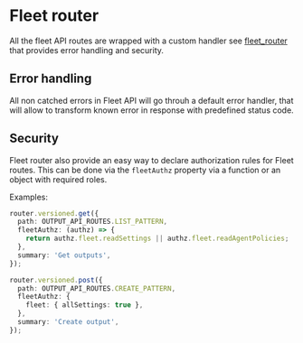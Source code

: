 # Fleet router

All the fleet API routes are wrapped with a custom handler see [fleet_router](../server/services/security/fleet_router.ts) that provides error handling and security.

## Error handling

All non catched errors in Fleet API will go throuh a default error handler, that will allow to transform known error in response with predefined status code.

## Security

Fleet router also provide an easy way to declare authorization rules for Fleet routes. This can be done via the `fleetAuthz` property via a function or an object with required roles.

Examples:

```typescript
router.versioned.get({
  path: OUTPUT_API_ROUTES.LIST_PATTERN,
  fleetAuthz: (authz) => {
    return authz.fleet.readSettings || authz.fleet.readAgentPolicies;
  },
  summary: 'Get outputs',
});
```

```typescript
router.versioned.post({
  path: OUTPUT_API_ROUTES.CREATE_PATTERN,
  fleetAuthz: {
    fleet: { allSettings: true },
  },
  summary: 'Create output',
});
```

